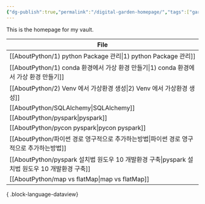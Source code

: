 ```yaml
---
{"dg-publish":true,"permalink":"/digital-garden-homepage/","tags":["gardenEntry"]}
---
```


This is the homepage for my vault. 

| File                                                                      |
| ------------------------------------------------------------------------- |
| [[AboutPython/1) python Package 관리\|1) python Package 관리]]             |
| [[AboutPython/1) conda 환경에서 가상 환경 만들기\|1) conda 환경에서 가상 환경 만들기]]       |
| [[AboutPython/2) Venv 에서 가상환경 생성\|2) Venv 에서 가상환경 생성]]                 |
| [[AboutPython/SQLAlchemy\|SQLAlchemy]]                                 |
| [[AboutPython/pyspark\|pyspark]]                                       |
| [[AboutPython/pycon pyspark\|pycon pyspark]]                           |
| [[AboutPython/파이썬 경로 영구적으로 추가하는방법\|파이썬 경로 영구적으로 추가하는방법]]               |
| [[AboutPython/pyspark 설치법 원도우 10 개발환경 구축\|pyspark 설치법 원도우 10 개발환경 구축]] |
| [[AboutPython/map vs flatMap\|map vs flatMap]]                         |

{ .block-language-dataview}
